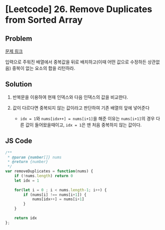 # [Leetcode] 26. Remove Duplicates from Sorted Array

## Problem

[문제 링크](https://leetcode.com/problems/remove-duplicates-from-sorted-array/)

입력으로 주워진 배열에서 중복값을 뒤로 배치하고(이때 어떤 값으로 수정하든 상관없음) 중복이 없는 요소의 합을 리턴하라.

## Solution

1. 반복문을 이용하여 현재 인덱스와 다음 인덱스의 값을 비교한다.

2. 값이 다르다면 중복되지 않는 값이라고 판단하여 기존 배열의 앞에 넣어준다
    - `idx = 1`와 `nums[idx++] = nums[i+1]`을 해준 이유는 `nums[i+1]`의 경우 다른 값이 들어왔을때이고, `idx = 1`은 맨 처음 중복하지 않는 값이다.

## JS Code

```js
/**
 * @param {number[]} nums
 * @return {number}
 */
var removeDuplicates = function(nums) {
    if (!nums.length) return 0
    let idx = 1
    
    for(let i = 0 ; i < nums.length-1; i++) {
        if (nums[i] !== nums[i+1]) {
            nums[idx++] = nums[i+1]
        }
    }
    
    return idx
};

```
